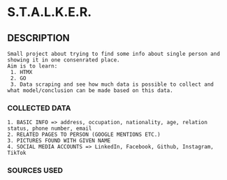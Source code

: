 # S.T.A.L.K.E.R.

## DESCRIPTION
```
Small project about trying to find some info about single person and showing it in one consenrated place. 
Aim is to learn:
 1. HTMX
 2. GO
 3. Data scraping and see how much data is possible to collect and what model/conclusion can be made based on this data. 
```

### COLLECTED DATA
    1. BASIC INFO => address, occupation, nationality, age, relation status, phone number, email
    2. RELATED PAGES TO PERSON (GOOGLE MENTIONS ETC.)
    3. PICTURES FOUND WITH GIVEN NAME
    4. SOCIAL MEDIA ACCOUNTS => LinkedIn, Facebook, Github, Instagram, TikTok

### SOURCES USED